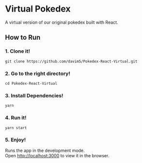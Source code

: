 # Virtual Pokedex

A virtual version of our original pokedex built with React.

## How to Run

### 1. Clone it!

  ```git clone https://github.com/davim5/Pokedex-React-Virtual.git```

### 2. Go to the right directory!

  ```cd Pokedex-React-Virtual```

### 3. Install Dependencies!

  ```yarn```

### 4. Run it!

  ```yarn start```

### 5. Enjoy!

Runs the app in the development mode.<br />
Open [http://localhost:3000](http://localhost:3000) to view it in the browser.
